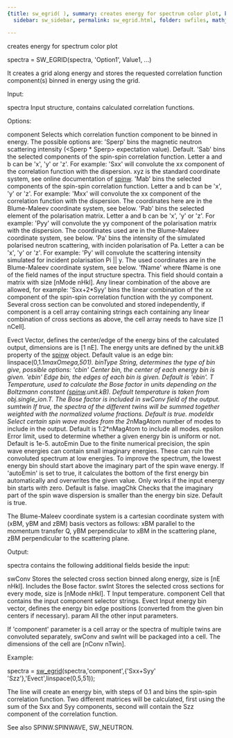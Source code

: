 ```yaml
---
{title: sw_egrid( ), summary: creates energy for spectrum color plot, keywords: sample,
  sidebar: sw_sidebar, permalink: sw_egrid.html, folder: swfiles, mathjax: 'true'}

---
```

creates energy for spectrum color plot
 
spectra = SW_EGRID(spectra, 'Option1', Value1, ...) 
 
It creates a grid along energy and stores the requested correlation
function component(s) binned in energy using the grid.
 
Input:
 
spectra   Input structure, contains calculated correlation functions.
 
Options:
 
component Selects which correlation function component to be binned in
          energy. The possible options are:
              'Sperp' bins the magnetic neutron scattering intensity
                      (<Sperp * Sperp> expectation value).
                      Default.
              'Sab'   bins the selected components of the spin-spin
                      correlation function. Letter a and b can be 'x',
                      'y' or 'z'. For example: 'Sxx' will convolute the
                      xx component of the correlation function with the
                      dispersion. xyz is the standard coordinate system,
                      see online documentation of [spinw](spinw.html).
              'Mab'   bins the selected components of the spin-spin
                      correlation function. Letter a and b can be 'x',
                      'y' or 'z'. For example: 'Mxx' will convolute the
                      xx component of the correlation function with the
                      dispersion. The coordinates here are in the
                      Blume-Maleev coordinate system, see below.
              'Pab'   bins the selected element of the polarisation
                      matrix. Letter a and b can be 'x', 'y' or 'z'. For
                      example: 'Pyy' will convolute the yy component of
                      the polarisation matrix with the dispersion. The
                      coordinates used are in the Blume-Maleev coordinate
                      system, see below.
              'Pa'    bins the intensity of the simulated polarised
                      neutron scattering, with inciden polarisation of
                      Pa. Letter a can be 'x', 'y' or 'z'. For example:
                      'Py' will convolute the scattering intensity
                      simulated for incident polarisation Pi || y. The
                      used coordinates are in the Blume-Maleev coordinate
                      system, see below.
              'fName' where fName is one of the field names of the input
                      structure spectra. This field should contain a
                      matrix with size [nMode nHkl].
          Any linear combination of the above are allowed, for example:
          'Sxx+2*Syy' bins the linear combination of the xx component of
          the spin-spin correlation function with the yy component.
          Several cross section can be convoluted and stored
          independently, if component is a cell array containing strings
          each containing any linear combination of cross sections as
          above, the cell array needs to have size [1 nCell].
 
Evect     Vector, defines the center/edge of the energy bins of the
          calculated output, dimensions are is [1 nE]. The energy units
          are defined by the unit.kB property of the [spinw](spinw.html) object. Default
          value is an edge bin: linspace(0,1.1*maxOmega,501).
binType   String, determines the type of bin give, possible options:
              'cbin'    Center bin, the center of each energy bin is given.
              'ebin'    Edge bin, the edges of each bin is given.
          Default is 'ebin'.
T         Temperature, used to calculate the Bose factor in units
          depending on the Boltzmann constant ([spinw](spinw.html).unit.kB). Default
          temperature is taken from obj.single_ion.T. The Bose factor is
          included in swConv field of the output.
sumtwin   If true, the spectra of the different twins will be summed
          together weighted with the normalized volume fractions. Default
          is true.
modeIdx   Select certain spin wave modes from the 2*nMagAtom number of
          modes to include in the output. Default is 1:2*nMagAtom to
          include all modes.
epsilon   Error limit, used to determine whether a given energy bin is
          uniform or not. Default is 1e-5.
autoEmin  Due to the finite numerical precision, the spin wave energies
          can contain small imaginary energies. These can ruin the
          convoluted spectrum at low energies. To improve the spectrum,
          the lowest energy bin should start above the imaginary part of
          the spin wave energy. If 'autoEmin' is set to true, it
          calculates the bottom of the first energy bin automatically and
          overwrites the given value. Only works if the input energy bin
          starts with zero. Default is false.
imagChk   Checks that the imaginary part of the spin wave dispersion is
          smaller than the energy bin size. Default is true.
 
The Blume-Maleev coordinate system is a cartesian coordinate system
with (xBM, yBM and zBM) basis vectors as follows:
          xBM    parallel to the momentum transfer Q,
          yBM    perpendicular to xBM in the scattering plane,
          zBM    perpendicular to the scattering plane.
 
 
Output:
 
spectra contains the following additional fields beside the input:
 
swConv    Stores the selected cross section binned along energy, size is
          [nE nHkl]. Includes the Bose factor.
swInt     Stores the selected cross sections for every mode, size is
          [nMode nHkl].
T         Input temperature.
component Cell that contains the input component selector strings.
Evect     Input energy bin vector, defines the energy bin edge positions
          (converted from the given bin centers if necessary).
param     All the other input parameters.
 
If 'component' parameter is a cell array or the spectra of multiple
twins are convoluted separately, swConv and swInt will be packaged into
a cell. The dimensions of the cell are [nConv nTwin].
 
Example:
 
spectra = [sw_egrid](sw_egrid.html)(spectra,'component',{'Sxx+Syy' 'Szz'},'Evect',linspace(0,5,51));
 
The line will create an energy bin, with steps of 0.1 and bins the
spin-spin correlation function. Two different matrices will be
calculated, first using the sum of the Sxx and Syy components, second
will contain the Szz component of the correlation function.
 
See also SPINW.SPINWAVE, SW_NEUTRON.
 


